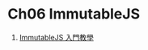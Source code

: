 # Ch06 ImmutableJS

1. [ImmutableJS 入門教學](https://github.com/kdchang/reactjs101/blob/master/Ch08/react-immutable-introduction.md)

